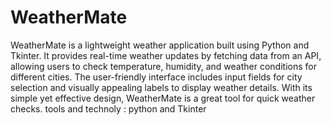 # WeatherMate
WeatherMate is a lightweight weather application built using Python and Tkinter. It provides real-time weather updates by fetching data from an API, allowing users to check temperature, humidity, and weather conditions for different cities. The user-friendly interface includes input fields for city selection and visually appealing labels to display weather details. With its simple yet effective design, WeatherMate is a great tool for quick weather checks.
tools and technoly : python and Tkinter

